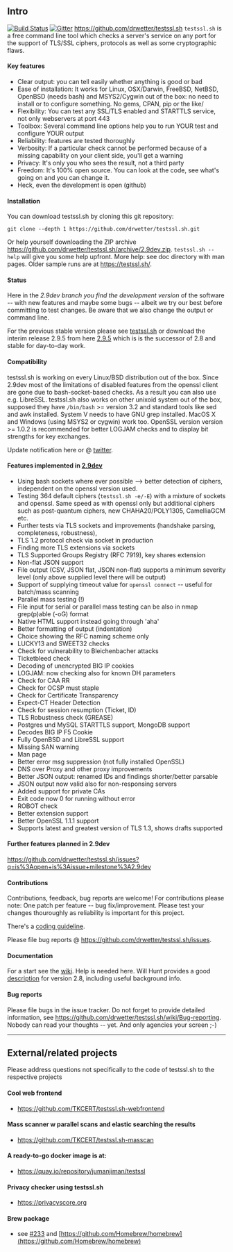 
## Intro

[![Build Status](https://travis-ci.org/drwetter/testssl.sh.svg?branch=master)](https://travis-ci.org/drwetter/testssl.sh)
[![Gitter](https://badges.gitter.im/Join%20Chat.svg)](https://gitter.im/drwetter/testssl.sh?utm_source=badge&utm_medium=badge&utm_campaign=pr-badge&utm_content=badge)
https://github.com/drwetter/testssl.sh
`testssl.sh` is a free command line tool which checks a server's service on
any port for the support of TLS/SSL ciphers, protocols as well as some
cryptographic flaws.

#### Key features

* Clear output: you can tell easily whether anything is good or bad
* Ease of installation: It works for Linux, OSX/Darwin, FreeBSD, NetBSD,
  OpenBSD (needs bash) and MSYS2/Cygwin out of the box: no need to install
  or to configure something.  No gems, CPAN, pip or the like/
* Flexibility: You can test any SSL/TLS enabled and STARTTLS service, not
  only webservers at port 443
* Toolbox: Several command line options help you to run YOUR test and
  configure YOUR output
* Reliability: features are tested thoroughly
* Verbosity: If a particular check cannot be performed because of a missing
  capability on your client side, you'll get a warning
* Privacy: It's only you who sees the result, not a third party
* Freedom: It's 100% open source. You can look at the code, see what's
  going on and you can change it.
* Heck, even the development is open (github)

#### Installation

You can download testssl.sh by cloning this git repository:

    git clone --depth 1 https://github.com/drwetter/testssl.sh.git

Or help yourself downloading the ZIP archive
https://github.com/drwetter/testssl.sh/archive/2.9dev.zip.  ``testssl.sh --help``
will give you some help upfront.  More help: see doc directory with
man pages. Older sample runs are at https://testssl.sh/.


#### Status

Here in the _2.9dev branch you find the development version_ of the software
-- with new features and maybe some bugs -- albeit we try our best before
committing to test changes. Be aware that we also change the output or command
line.

For the previous stable version please see [testssl.sh](https://testssl.sh/
"Go to the site with the stable version") or
download  the interim release 2.9.5 from here [2.9.5](https://github.com/drwetter/testssl.sh/tree/2.9.5) which is is the
successor of 2.8 and stable for day-to-day work.

#### Compatibility

testssl.sh is working on every Linux/BSD distribution out of the box. Since 2.9dev
most of the limitations of disabled features from the openssl client are gone
due to bash-socket-based checks. As a result you can also use e.g. LibreSSL.
testssl.sh also works on other unixoid system out of the box, supposed they have
`/bin/bash` >= version 3.2 and standard tools like sed and awk installed.
System V needs to have GNU grep installed. MacOS X and Windows (using MSYS2 or
cygwin) work too. OpenSSL version  version >= 1.0.2 is recommended for better
LOGJAM checks and to display bit strengths for key exchanges.

Update notification here or @ [twitter](https://twitter.com/drwetter).

#### Features implemented in [2.9dev](Readme.md#devel)
* Using bash sockets where ever possible --> better detection of ciphers, independent on the openssl version used.
* Testing 364 default ciphers (``testssl.sh -e/-E``) with a mixture of sockets and openssl. Same speed as with openssl only but additional ciphers such as post-quantum ciphers, new CHAHA20/POLY1305, CamelliaGCM etc.
* Further tests via TLS sockets and improvements (handshake parsing, completeness, robustness),
* TLS 1.2 protocol check via socket in production
* Finding more TLS extensions via sockets
* TLS Supported Groups Registry (RFC 7919), key shares extension
* Non-flat JSON support
* File output (CSV, JSON flat, JSON non-flat) supports a minimum severity level (only above supplied level there will be output)
* Support of supplying timeout value for ``openssl connect`` -- useful for batch/mass scanning
* Parallel mass testing (!)
* File input for serial or parallel mass testing can be also in nmap grep(p)able (-oG) format
* Native HTML support instead going through 'aha'
* Better formatting of output (indentation)
* Choice showing the RFC naming scheme only
* LUCKY13 and SWEET32 checks
* Check for vulnerability to Bleichenbacher attacks
* Ticketbleed check
* Decoding of unencrypted BIG IP cookies
* LOGJAM: now checking also for known DH parameters
* Check for CAA RR
* Check for OCSP must staple
* Check for Certificate Transparency
* Expect-CT Header Detection
* Check for session resumption (Ticket, ID)
* TLS Robustness check (GREASE)
* Postgres und MySQL STARTTLS support, MongoDB support
* Decodes BIG IP F5 Cookie
* Fully OpenBSD and LibreSSL support
* Missing SAN warning
* Man page
* Better error msg suppression (not fully installed OpenSSL)
* DNS over Proxy and other proxy improvements
* Better JSON output: renamed IDs and findings shorter/better parsable
* JSON output now valid also for non-responsing servers
* Added support for private CAs
* Exit code now 0 for running without error
* ROBOT check
* Better extension support
* Better OpenSSL 1.1.1 support
* Supports latest and greatest version of TLS 1.3, shows drafts supported

#### Further features planned in 2.9dev

https://github.com/drwetter/testssl.sh/issues?q=is%3Aopen+is%3Aissue+milestone%3A2.9dev

#### Contributions

Contributions, feedback,  bug reports are welcome! For contributions please
note: One patch per feature -- bug fix/improvement. Please test your
changes thouroughly as reliability is important for this project.

There's a [coding guideline](https://github.com/drwetter/testssl.sh/wiki/Coding-Style).

Please file bug reports @ https://github.com/drwetter/testssl.sh/issues.

#### Documentation

For a start see the
[wiki](https://github.com/drwetter/testssl.sh/wiki/Man-Page).
Help is needed here. Will Hunt provides a good [description](https://www.4armed.com/blog/doing-your-own-ssl-tls-testing/) for version 2.8, including useful background info.

#### Bug reports

Please file bugs in the issue tracker. Do not forget to provide detailed information,
see https://github.com/drwetter/testssl.sh/wiki/Bug-reporting. Nobody can read your
thoughts -- yet. And only agencies your screen ;-)

----

## External/related projects

Please address questions not specifically to the code of testssl.sh to the
respective projects

#### Cool web frontend
* https://github.com/TKCERT/testssl.sh-webfrontend

#### Mass scanner w parallel scans and elastic searching the results
* https://github.com/TKCERT/testssl.sh-masscan

#### A ready-to-go docker image is at:
* https://quay.io/repository/jumanjiman/testssl

#### Privacy checker using testssl.sh
* https://privacyscore.org

#### Brew package

* see [#233](https://github.com/drwetter/testssl.sh/issues/233) and
  [https://github.com/Homebrew/homebrew](https://github.com/Homebrew/homebrew)
